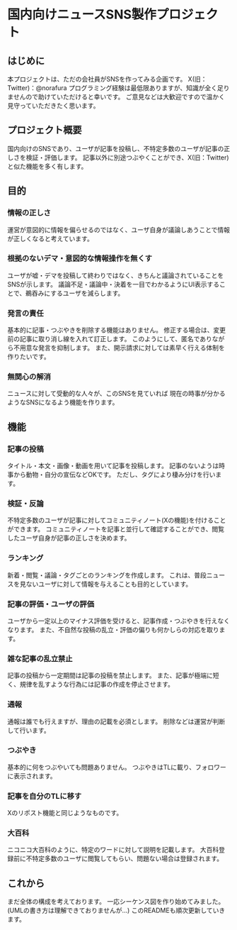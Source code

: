 # 国内向けニュースSNS製作プロジェクト

## はじめに
本プロジェクトは、ただの会社員がSNSを作ってみる企画です。
X(旧：Twitter)：@norafura
プログラミング経験は最低限ありますが、知識が全く足りませんので助けていただけると幸いです。
ご意見などは大歓迎ですので温かく見守っていただきたく思います。

## プロジェクト概要
国内向けのSNSであり、ユーザが記事を投稿し、不特定多数のユーザが記事の正しさを検証・評価します。
記事以外に別途つぶやくことができ、X(旧：Twitter)と似た機能を多く有します。

## 目的
### 情報の正しさ
運営が意図的に情報を偏らせるのではなく、ユーザ自身が議論しあうことで情報が正しくなると考えています。

### 根拠のないデマ・意図的な情報操作を無くす
ユーザが嘘・デマを投稿して終わりではなく、きちんと議論されていることをSNSが示します。
議論不足・議論中・決着を一目でわかるようにUI表示することで、鵜吞みにするユーザを減らします。

### 発言の責任
基本的に記事・つぶやきを削除する機能はありません。
修正する場合は、変更前の記事に取り消し線を入れて訂正します。
このようにして、匿名でありながら不用意な発言を抑制します。
また、開示請求に対しては素早く行える体制を作りたいです。

### 無関心の解消
ニュースに対して受動的な人々が、このSNSを見ていれば
現在の時事が分かるようなSNSになるよう機能を作ります。

## 機能
### 記事の投稿
タイトル・本文・画像・動画を用いて記事を投稿します。
記事のないようは時事から動物・自分の宣伝などOKです。
ただし、タグにより棲み分けを行います。

### 検証・反論
不特定多数のユーザが記事に対してコミュニティノート(Xの機能)を付けることができます。
コミュニティノートを記事と並行して確認することができ、閲覧したユーザ自身が記事の正しさを決めます。

### ランキング
新着・閲覧・議論・タグごとのランキングを作成します。
これは、普段ニュースを見ないユーザに対して情報を与えることも目的としています。

### 記事の評価・ユーザの評価
ユーザから一定以上のマイナス評価を受けると、記事作成・つぶやきを行えなくなります。
また、不自然な投稿の乱立・評価の偏りも何かしらの対応を取ります。

### 雑な記事の乱立禁止
記事の投稿から一定期間は記事の投稿を禁止します。
また、記事が極端に短く、規律を乱すような行為には記事の作成を停止させます。

### 通報
通報は誰でも行えますが、理由の記載を必須とします。
削除などは運営が判断して行います。

### つぶやき
基本的に何をつぶやいても問題ありません。
つぶやきはTLに載り、フォロワーに表示されます。

### 記事を自分のTLに移す
Xのリポスト機能と同じようなものです。

### 大百科
ニコニコ大百科のように、特定のワードに対して説明を記載します。
大百科登録前に不特定多数のユーザに閲覧してもらい、問題ない場合は登録されます。

## これから
まだ全体の構成を考えております。
一応シーケンス図を作り始めてみました。(UMLの書き方は理解できておりませんが...)
このREADMEも順次更新していきます。
